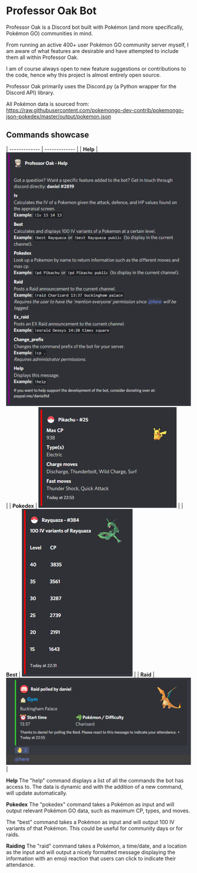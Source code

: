 # Professor Oak Bot

Professor Oak is a Discord bot built with Pokémon (and more specifically, Pokémon GO) communities in mind.

From running an active 400+ user Pokémon GO community server myself, I am aware of what features are desirable and have attempted to include them all within Professor Oak.

I am of course always open to new feature suggestions or contributions to the code, hence why this project is almost entirely open source.

Professor Oak primarily uses the Discord.py (a Python wrapper for the Discord API) library.

All Pokémon data is sourced from: https://raw.githubusercontent.com/pokemongo-dev-contrib/pokemongo-json-pokedex/master/output/pokemon.json

## Commands showcase

| ------------- | ------------- |
| **Help**      | !["Help" command example](etc/images/embed_help_message.PNG)|
| **Pokedex**   | !["Pokedex" command example](etc/images/embed_pokedex.PNG)  |
| **Best**      | !["Best" command example](etc/images/embed_iv_variants.PNG) |
| **Raid**      | !["Raid" command example](etc/images/embed_raid.PNG)        |

**Help**
The "help" command displays a list of all the commands the bot has access to. The data is dynamic and with the addition of a new command, will update automatically.

**Pokedex**
The "pokedex" command takes a Pokémon as input and will output relevant Pokémon GO data, such as maximum CP, types, and moves.



The "best" command takes a Pokémon as input and will output 100 IV variants of that Pokémon. This could be useful for community days or for raids.


**Raiding**
The "raid" command takes a Pokémon, a time/date, and a location as the input and will output a nicely formatted message displaying the information with an emoji reaction that users can click to indicate their attendance.

